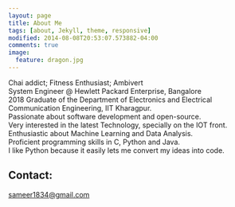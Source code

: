 ```yaml
---
layout: page
title: About Me
tags: [about, Jekyll, theme, responsive]
modified: 2014-08-08T20:53:07.573882-04:00
comments: true
image:
  feature: dragon.jpg
---
```


Chai addict; Fitness Enthusiast; Ambivert<br>
System Engineer @ Hewlett Packard Enterprise, Bangalore<br>
2018 Graduate of the Department of Electronics and Electrical Communication Engineering, IIT Kharagpur.<br>
Passionate about software development and open-source.<br>
Very interested in the latest Technology, specially on the IOT front.<br>
Enthusiastic about Machine Learning and Data Analysis.<br>
Proficient programming skills in C, Python and Java.<br>
I like Python because it easily lets me convert my ideas into code.

## Contact:
[sameer1834@gmail.com](mailto:sameer1834@gmail.com)